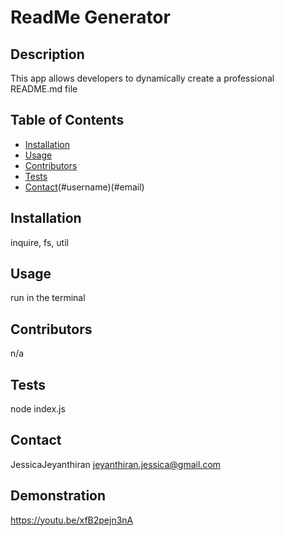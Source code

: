 # ReadMe Generator

  ## Description 
  This app allows developers to dynamically create a professional README.md file 
  
  ## Table of Contents
  * [Installation](#installation)
  * [Usage](#usage)
  * [Contributors](#contributing)
  * [Tests](#testing)
  * [Contact](#questions)(#username)(#email)
  
  ## Installation
  inquire, fs, util 

  ## Usage
  run in the terminal

  ## Contributors
  n/a

  ## Tests
  node index.js

  ## Contact
  
  JessicaJeyanthiran
  jeyanthiran.jessica@gmail.com

  ## Demonstration

https://youtu.be/xfB2pejn3nA
